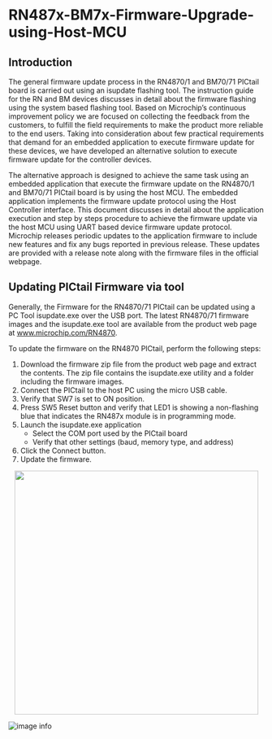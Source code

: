 # RN487x-BM7x-Firmware-Upgrade-using-Host-MCU

## Introduction
The general firmware update process in the RN4870/1 and BM70/71 PICtail board is carried out using an isupdate flashing tool. The instruction guide for the RN and BM devices discusses in detail about the firmware flashing using the system based flashing tool. Based on Microchip’s continuous improvement policy we are focused on collecting the feedback from the customers, to fulfill the field requirements to make the product more reliable to the end users. Taking into consideration about few practical requirements that demand for an embedded application to execute firmware update for these devices, we have developed an alternative solution to execute firmware update for the controller devices.

   The alternative approach is designed to achieve the same task using an embedded application that execute the firmware update on the RN4870/1 and BM70/71 PICtail board is by using the host MCU.  The embedded application implements the firmware update protocol using the Host Controller interface. This document discusses in detail about the application execution and step by steps procedure to achieve the firmware update via the host MCU using UART based device firmware update protocol.
Microchip releases periodic updates to the application firmware to include new features and fix any bugs reported in previous release. These updates are provided with a release note along with the firmware files in the official webpage.

## Updating PICtail Firmware via tool 
Generally, the Firmware for the RN4870/71 PICtail can be updated using a PC Tool isupdate.exe over the USB port. The latest RN4870/71 firmware images and the isupdate.exe tool are available from the product web page at www.microchip.com/RN4870.

To update the firmware on the RN4870 PICtail, perform the following steps:

1.  Download the firmware zip file from the product web page and extract the contents.
      The zip file contains the isupdate.exe utility and a folder including the firmware images.
2. Connect the PICtail to the host PC using the micro USB cable.
3. Verify that SW7 is set to ON position.
4. Press SW5 Reset button and verify that LED1 is showing a non-flashing blue that
     indicates the RN487x module is in programming mode.
5. Launch the isupdate.exe application 
      - Select the COM port used by the PICtail board
      - Verify that other settings (baud, memory type, and address) 
6. Click the Connect button.
7. Update the firmware.
 
<p align="center">
<img src="E:\resources\FirmwareFlash.png" width=480>
</p>

![image info](E:\resources\FirmwareFlash.png)
